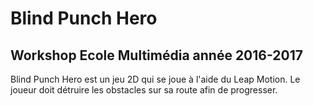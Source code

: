 # Blind Punch Hero

## Workshop Ecole Multimédia année 2016-2017

Blind Punch Hero est un jeu 2D qui se joue à l'aide du Leap Motion. 
Le joueur doit détruire les obstacles sur sa route afin de progresser.